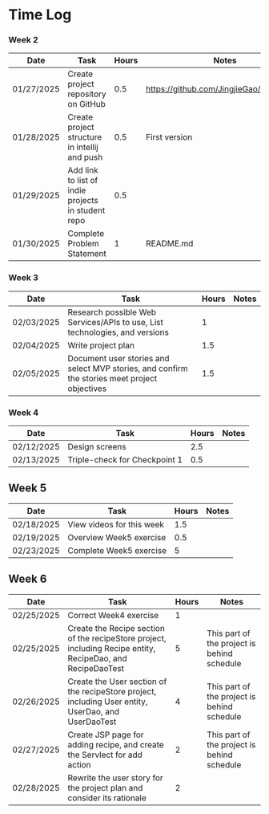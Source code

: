 # Time Log

### Week 2
| Date       | Task                                               | Hours | Notes                                     |
|------------|----------------------------------------------------|-------|-------------------------------------------|
| 01/27/2025 | Create project repository on GitHub                | 0.5   | https://github.com/JingjieGao/recipeStore |
| 01/28/2025 | Create project structure in intellij and push      | 0.5   | First version                             |
| 01/29/2025 | Add link to list of indie projects in student repo | 0.5   |                                           |
| 01/30/2025 | Complete Problem Statement                         | 1     | README.md                                 |

### Week 3
| Date       | Task                                                                                          | Hours | Notes |
|------------|-----------------------------------------------------------------------------------------------|-------|-------|
| 02/03/2025 | Research possible Web Services/APIs to use, List technologies, and versions                   | 1     |       |
| 02/04/2025 | Write project plan                                                                            | 1.5   |       |
| 02/05/2025 | Document user stories and select MVP stories, and confirm the stories meet project objectives | 1.5   |       |

### Week 4
| Date       | Task                          | Hours | Notes |
|------------|-------------------------------|-------|-------|
| 02/12/2025 | Design screens                | 2.5   |       |
| 02/13/2025 | Triple-check for Checkpoint 1 | 0.5   |       |

## Week 5
| Date       | Task                       | Hours | Notes |
|------------|----------------------------|-------|-------|
| 02/18/2025 | View videos for this week  | 1.5   |       |
| 02/19/2025 | Overview Week5 exercise    | 0.5   |       |
| 02/23/2025 | Complete Week5 exercise    | 5     |       |

## Week 6

| Date     | Task                                                                                                        | Hours | Notes                                       |
|----------|-------------------------------------------------------------------------------------------------------------|-------|---------------------------------------------|
| 02/25/2025 | Correct Week4 exercise                                                                                      | 1     |                                             |
| 02/25/2025 | Create the Recipe section of the recipeStore project, including Recipe entity, RecipeDao, and RecipeDaoTest | 5     | This part of the project is behind schedule |
| 02/26/2025 | Create the User section of the recipeStore project, including User entity, UserDao, and UserDaoTest         | 4     | This part of the project is behind schedule |
| 02/27/2025 | Create JSP page for adding recipe, and create the Servlect for add action                                   | 2     | This part of the project is behind schedule |
| 02/28/2025 | Rewrite the user story for the project plan and consider its rationale                                      | 2     |                                             |


